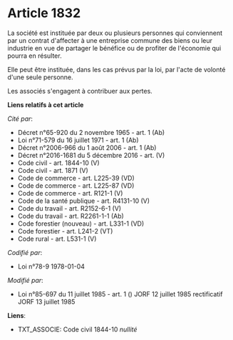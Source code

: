 # Article 1832

La société est instituée par deux ou plusieurs personnes qui conviennent par un contrat d'affecter à une entreprise commune
des biens ou leur industrie  en vue de partager le bénéfice ou de profiter de l'économie qui pourra en résulter.

Elle peut être instituée, dans les cas prévus par la loi, par l'acte de volonté d'une seule personne.

Les associés s'engagent à contribuer aux pertes.

**Liens relatifs à cet article**

_Cité par_:

  - Décret n°65-920 du 2 novembre 1965 - art. 1 (Ab)
  - Loi n°71-579 du 16 juillet 1971 - art. 1 (Ab)
  - Décret n°2006-966 du 1 août 2006 - art. 1 (Ab)
  - Décret n°2016-1681 du 5 décembre 2016 - art. (V)
  - Code civil - art. 1844-10 (V)
  - Code civil - art. 1871 (V)
  - Code de commerce - art. L225-39 (VD)
  - Code de commerce - art. L225-87 (VD)
  - Code de commerce - art. R121-1 (V)
  - Code de la santé publique - art. R4131-10 (V)
  - Code du travail - art. R2152-6-1 (V)
  - Code du travail - art. R2261-1-1 (Ab)
  - Code forestier (nouveau) - art. L331-1 (VD)
  - Code forestier - art. L241-2 (VT)
  - Code rural - art. L531-1 (V)

_Codifié par_:

  - Loi n°78-9 1978-01-04

_Modifié par_:

  - Loi n°85-697 du 11 juillet 1985 - art. 1 () JORF 12 juillet 1985 rectificatif JORF 13 juillet 1985

**Liens**:

  - TXT_ASSOCIE: Code civil 1844-10 *nullité*
